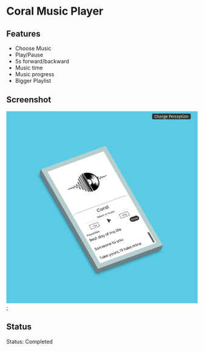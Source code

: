 # Coral Music Player

## Features

- Choose Music
- Play/Pause
- 5s forward/backward
- Music time
- Music progress
- Bigger Playlist

## Screenshot

![Site Screenshot](./assets/screenshot.png);

## Status

Status: Completed
